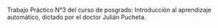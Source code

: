 Trabajo Práctico N°3 del curso de posgrado: Introducción al aprendizaje automático, dictado por el doctor Julián Pucheta.
